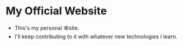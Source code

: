 # My Official Website
- This's my personal 🕸site.  
- I'll keep contributing to it with whatever new technologies I learn.